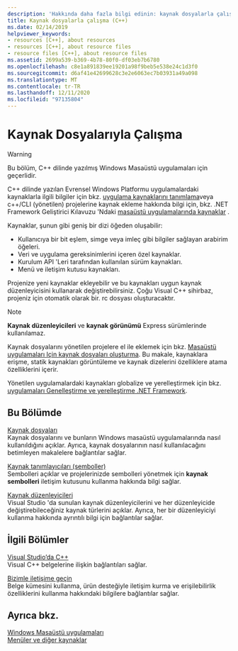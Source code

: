 ```yaml
---
description: 'Hakkında daha fazla bilgi edinin: kaynak dosyalarla çalışma'
title: Kaynak dosyalarla çalışma (C++)
ms.date: 02/14/2019
helpviewer_keywords:
- resources [C++], about resources
- resources [C++], about resource files
- resource files [C++], about resource files
ms.assetid: 2699a539-b369-4b78-80f0-df03eb7b6780
ms.openlocfilehash: c8e1a891839ee19201a98f9beb5e538e24c1d3f0
ms.sourcegitcommit: d6af41e42699628c3e2e6063ec7b03931a49a098
ms.translationtype: MT
ms.contentlocale: tr-TR
ms.lasthandoff: 12/11/2020
ms.locfileid: "97135804"
---
```

# <a name="working-with-resource-files"></a>Kaynak Dosyalarıyla Çalışma

> [!WARNING]
> Bu bölüm, C++ dilinde yazılmış Windows Masaüstü uygulamaları için geçerlidir.
>
> C++ dilinde yazılan Evrensel Windows Platformu uygulamalardaki kaynaklarla ilgili bilgiler için bkz. [uygulama kaynaklarını tanımlama](/windows/uwp/app-resources/)veya c++/CLI (yönetilen) projelerine kaynak ekleme hakkında bilgi için, bkz. .NET Framework Geliştirici Kılavuzu 'Ndaki [masaüstü uygulamalarında kaynaklar](/dotnet/framework/resources/index) .

Kaynaklar, şunun gibi geniş bir dizi öğeden oluşabilir:

- Kullanıcıya bir bit eşlem, simge veya imleç gibi bilgiler sağlayan arabirim öğeleri.
- Veri ve uygulama gereksinimlerini içeren özel kaynaklar.
- Kurulum API 'Leri tarafından kullanılan sürüm kaynakları.
- Menü ve iletişim kutusu kaynakları.

Projenize yeni kaynaklar ekleyebilir ve bu kaynakları uygun kaynak düzenleyicisini kullanarak değiştirebilirsiniz. Çoğu Visual C++ sihirbaz, projeniz için otomatik olarak bir. rc dosyası oluşturacaktır.

> [!NOTE]
> **Kaynak düzenleyicileri** ve **kaynak görünümü** Express sürümlerinde kullanılamaz.

Kaynak dosyalarını yönetilen projelere el ile eklemek için bkz. [Masaüstü uygulamaları Için kaynak dosyaları oluşturma](/dotnet/framework/resources/creating-resource-files-for-desktop-apps). Bu makale, kaynaklara erişme, statik kaynakları görüntüleme ve kaynak dizelerini özelliklere atama özelliklerini içerir.

Yönetilen uygulamalardaki kaynakları globalize ve yerelleştirmek için bkz. [uygulamaları Genelleştirme ve yerelleştirme .NET Framework](/dotnet/standard/globalization-localization/index).

## <a name="in-this-section"></a>Bu Bölümde

[Kaynak dosyaları](../windows/resource-files-visual-studio.md)<br/>
Kaynak dosyalarını ve bunların Windows masaüstü uygulamalarında nasıl kullanıldığını açıklar. Ayrıca, kaynak dosyalarının nasıl kullanılacağını betimleyen makalelere bağlantılar sağlar.

[Kaynak tanımlayıcıları (semboller)](../windows/symbols-resource-identifiers.md)<br/>
Sembolleri açıklar ve projelerinizde sembolleri yönetmek için **kaynak sembolleri** iletişim kutusunu kullanma hakkında bilgi sağlar.

[Kaynak düzenleyicileri](../windows/resource-editors.md)<br/>
Visual Studio 'da sunulan kaynak düzenleyicilerini ve her düzenleyicide değiştirebileceğiniz kaynak türlerini açıklar. Ayrıca, her bir düzenleyiciyi kullanma hakkında ayrıntılı bilgi için bağlantılar sağlar.

## <a name="related-sections"></a>İlgili Bölümler

[Visual Studio’da C++](../overview/visual-cpp-in-visual-studio.md)<br/>
Visual C++ belgelerine ilişkin bağlantıları sağlar.

[Bizimle iletişime geçin](/visualstudio/ide/talk-to-us)<br/>
Belge kümesini kullanma, ürün desteğiyle iletişim kurma ve erişilebilirlik özelliklerini kullanma hakkındaki bilgilere bağlantılar sağlar.

## <a name="see-also"></a>Ayrıca bkz.

[Windows Masaüstü uygulamaları](./desktop-applications-visual-cpp.md)<br/>
[Menüler ve diğer kaynaklar](/windows/win32/menurc/resources)
